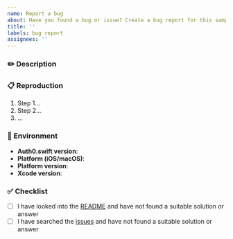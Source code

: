 ```yaml
---
name: Report a bug
about: Have you found a bug or issue? Create a bug report for this sample
title: ''
labels: bug report
assignees: ''
---
```


<!--
⚠️ Please do not report security vulnerabilities here. The Responsible Disclosure Program details the procedure for disclosing security issues: https://auth0.com/responsible-disclosure-policy
ℹ️ For general support or usage questions, use the Auth0 Community forums or raise a support ticket.

Please read through the template below and answer all relevant sections. Your additional work here is greatly appreciated and will help us respond as quickly as possible. To avoid duplicates, please search existing issues before submitting one here.

By submitting an issue to this repository, you agree to the terms within the Auth0 Code of Conduct: https://github.com/auth0/open-source-template/blob/master/CODE-OF-CONDUCT.md.
-->

### ✏️ Description

<!-- 
Provide a clear and concise description of the issue, including what you expected to happen.
-->

### 📋 Reproduction

<!-- 
ℹ️ If clear, reproducible steps cannot be provided, we may not be able to follow up on this bug report.

Detail the steps taken to reproduce this error, and whether this issue can be reproduced consistently or if it is intermittent. Where applicable, please include:

- Log information and HTTP request traces (redact/remove sensitive information)
- Application settings (redact/remove sensitive information)
- Screenshots/GIFs/videos
-->

1. Step 1...
2. Step 2...
3. ...

### 📱 Environment

- **Auth0.swift version**:
- **Platform (iOS/macOS)**:
- **Platform version**:
- **Xcode version**:

### ✅ Checklist

<!-- 
⚠️ These are all required. Issues with an incomplete or missing checklist will be unceremoniously closed.
-->

- [ ] I have looked into the [README](https://github.com/auth0-samples/auth0-ios-swift-sample/blob/master/Sample-01/README.md) and have not found a suitable solution or answer
- [ ] I have searched the [issues](https://github.com/auth0-samples/auth0-ios-swift-sample/issues) and have not found a suitable solution or answer

